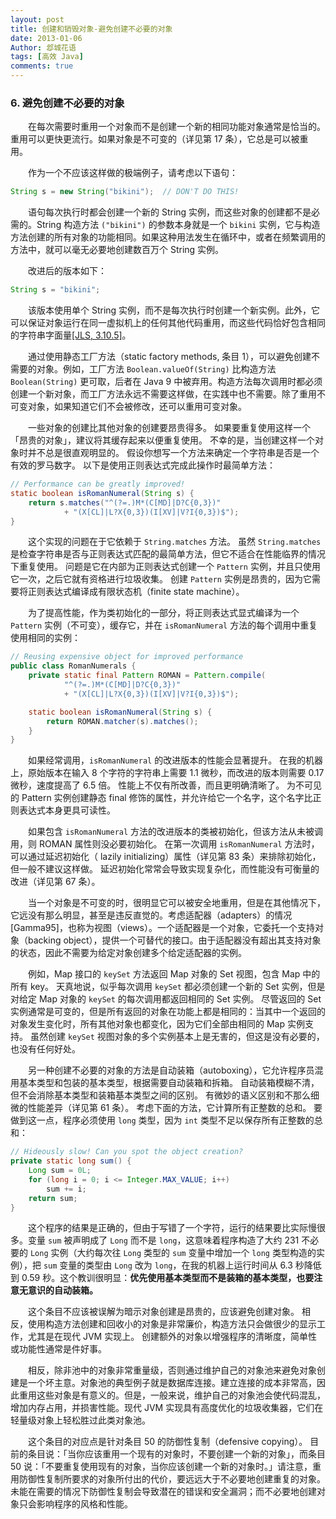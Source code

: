 ```yaml
---
layout: post
title: 创建和销毁对象-避免创建不必要的对象
date: 2013-01-06
Author: 邶城花语
tags: [高效 Java]
comments: true
---
```


### 6. 避免创建不必要的对象

　　在每次需要时重用一个对象而不是创建一个新的相同功能对象通常是恰当的。重用可以更快更流行。如果对象是不可变的（详见第 17 条），它总是可以被重用。

　　作为一个不应该这样做的极端例子，请考虑以下语句：

```java
String s = new String("bikini");  // DON'T DO THIS!
```

　　语句每次执行时都会创建一个新的 String 实例，而这些对象的创建都不是必需的。String 构造方法 `("bikini")` 的参数本身就是一个 `bikini` 实例，它与构造方法创建的所有对象的功能相同。如果这种用法发生在循环中，或者在频繁调用的方法中，就可以毫无必要地创建数百万个 String 实例。

　　改进后的版本如下：
```java
String s = "bikini";
```

　　该版本使用单个 String 实例，而不是每次执行时创建一个新实例。此外，它可以保证对象运行在同一虚拟机上的任何其他代码重用，而这些代码恰好包含相同的字符串字面量[[JLS, 3.10.5]](https://docs.oracle.com/javase/specs/jls/se12/html/jls-3.html#jls-3.10.5)。

　　通过使用静态工厂方法（static factory methods, 条目 1），可以避免创建不需要的对象。例如，工厂方法 `Boolean.valueOf(String)` 比构造方法 `Boolean(String)` 更可取，后者在 Java 9 中被弃用。构造方法每次调用时都必须创建一个新对象，而工厂方法永远不需要这样做，在实践中也不需要。除了重用不可变对象，如果知道它们不会被修改，还可以重用可变对象。

　　一些对象的创建比其他对象的创建要昂贵得多。 如果要重复使用这样一个「昂贵的对象」，建议将其缓存起来以便重复使用。 不幸的是，当创建这样一个对象时并不总是很直观明显的。 假设你想写一个方法来确定一个字符串是否是一个有效的罗马数字。 以下是使用正则表达式完成此操作时最简单方法：


```java
// Performance can be greatly improved!
static boolean isRomanNumeral(String s) {
    return s.matches("^(?=.)M*(C[MD]|D?C{0,3})"
            + "(X[CL]|L?X{0,3})(I[XV]|V?I{0,3})$");
}
```

　　这个实现的问题在于它依赖于 `String.matches` 方法。 虽然 `String.matches` 是检查字符串是否与正则表达式匹配的最简单方法，但它不适合在性能临界的情况下重复使用。 问题是它在内部为正则表达式创建一个 `Pattern` 实例，并且只使用它一次，之后它就有资格进行垃圾收集。 创建 `Pattern` 实例是昂贵的，因为它需要将正则表达式编译成有限状态机（finite state machine）。

　　为了提高性能，作为类初始化的一部分，将正则表达式显式编译为一个 `Pattern` 实例（不可变），缓存它，并在 `isRomanNumeral` 方法的每个调用中重复使用相同的实例：

```java
// Reusing expensive object for improved performance
public class RomanNumerals {
    private static final Pattern ROMAN = Pattern.compile(
            "^(?=.)M*(C[MD]|D?C{0,3})"
            + "(X[CL]|L?X{0,3})(I[XV]|V?I{0,3})$");

    static boolean isRomanNumeral(String s) {
        return ROMAN.matcher(s).matches();
    }
}
```

　　如果经常调用，`isRomanNumeral` 的改进版本的性能会显著提升。 在我的机器上，原始版本在输入 8 个字符的字符串上需要 1.1 微秒，而改进的版本则需要 0.17 微秒，速度提高了 6.5 倍。 性能上不仅有所改善，而且更明确清晰了。 为不可见的 Pattern 实例创建静态 final 修饰的属性，并允许给它一个名字，这个名字比正则表达式本身更具可读性。

　　如果包含 `isRomanNumeral` 方法的改进版本的类被初始化，但该方法从未被调用，则 ROMAN 属性则没必要初始化。 在第一次调用 `isRomanNumeral` 方法时，可以通过延迟初始化（ lazily initializing）属性（详见第 83 条）来排除初始化，但一般不建议这样做。 延迟初始化常常会导致实现复杂化，而性能没有可衡量的改进（详见第 67 条）。

　　当一个对象是不可变的时，很明显它可以被安全地重用，但是在其他情况下，它远没有那么明显，甚至是违反直觉的。考虑适配器（adapters）的情况[Gamma95]，也称为视图（views）。一个适配器是一个对象，它委托一个支持对象（backing object），提供一个可替代的接口。由于适配器没有超出其支持对象的状态，因此不需要为给定对象创建多个给定适配器的实例。

　　例如，Map 接口的 `keySet` 方法返回 Map 对象的 Set 视图，包含 Map 中的所有 key。 天真地说，似乎每次调用 `keySet` 都必须创建一个新的 Set 实例，但是对给定 Map 对象的 `keySet` 的每次调用都返回相同的 Set 实例。 尽管返回的 Set 实例通常是可变的，但是所有返回的对象在功能上都是相同的：当其中一个返回的对象发生变化时，所有其他对象也都变化，因为它们全部由相同的 Map 实例支持。 虽然创建 `keySet` 视图对象的多个实例基本上是无害的，但这是没有必要的，也没有任何好处。

　　另一种创建不必要的对象的方法是自动装箱（autoboxing），它允许程序员混用基本类型和包装的基本类型，根据需要自动装箱和拆箱。 自动装箱模糊不清，但不会消除基本类型和装箱基本类型之间的区别。 有微妙的语义区别和不那么细微的性能差异（详见第 61 条）。 考虑下面的方法，它计算所有正整数的总和。 要做到这一点，程序必须使用 `long` 类型，因为 `int` 类型不足以保存所有正整数的总和：

```java
// Hideously slow! Can you spot the object creation?
private static long sum() {
    Long sum = 0L;
    for (long i = 0; i <= Integer.MAX_VALUE; i++)
        sum += i;
    return sum;
}
```

　　这个程序的结果是正确的，但由于写错了一个字符，运行的结果要比实际慢很多。变量 `sum` 被声明成了 `Long` 而不是 `long`，这意味着程序构造了大约 231 不必要的 `Long` 实例（大约每次往 `Long` 类型的 `sum` 变量中增加一个 `long` 类型构造的实例），把 `sum` 变量的类型由 `Long` 改为 `long`，在我的机器上运行时间从 6.3 秒降低到 0.59 秒。这个教训很明显：**优先使用基本类型而不是装箱的基本类型，也要注意无意识的自动装箱。**

　　这个条目不应该被误解为暗示对象创建是昂贵的，应该避免创建对象。 相反，使用构造方法创建和回收小的对象是非常廉价，构造方法只会做很少的显示工作，尤其是在现代 JVM 实现上。 创建额外的对象以增强程序的清晰度，简单性或功能性通常是件好事。

　　相反，除非池中的对象非常重量级，否则通过维护自己的对象池来避免对象创建是一个坏主意。对象池的典型例子就是数据库连接。建立连接的成本非常高，因此重用这些对象是有意义的。但是，一般来说，维护自己的对象池会使代码混乱，增加内存占用，并损害性能。现代 JVM 实现具有高度优化的垃圾收集器，它们在轻量级对象上轻松胜过此类对象池。

　　这个条目的对应点是针对条目 50 的防御性复制（defensive copying）。 目前的条目说：「当你应该重用一个现有的对象时，不要创建一个新的对象」，而条目 50 说：「不要重复使用现有的对象，当你应该创建一个新的对象时。」请注意，重用防御性复制所要求的对象所付出的代价，要远远大于不必要地创建重复的对象。 未能在需要的情况下防御性复制会导致潜在的错误和安全漏洞；而不必要地创建对象只会影响程序的风格和性能。
